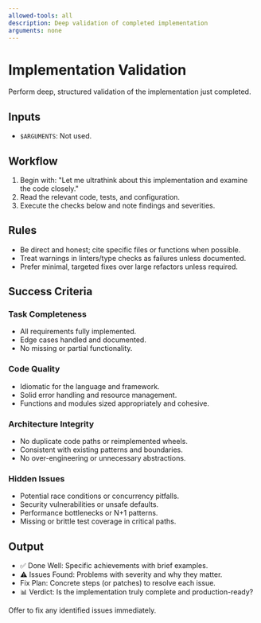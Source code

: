 ```yaml
---
allowed-tools: all
description: Deep validation of completed implementation
arguments: none
---
```


# Implementation Validation

Perform deep, structured validation of the implementation just completed.

## Inputs

- `$ARGUMENTS`: Not used.

## Workflow

1. Begin with: "Let me ultrathink about this implementation and examine the code closely."
2. Read the relevant code, tests, and configuration.
3. Execute the checks below and note findings and severities.

## Rules

- Be direct and honest; cite specific files or functions when possible.
- Treat warnings in linters/type checks as failures unless documented.
- Prefer minimal, targeted fixes over large refactors unless required.

## Success Criteria

### Task Completeness

- All requirements fully implemented.
- Edge cases handled and documented.
- No missing or partial functionality.

### Code Quality

- Idiomatic for the language and framework.
- Solid error handling and resource management.
- Functions and modules sized appropriately and cohesive.

### Architecture Integrity

- No duplicate code paths or reimplemented wheels.
- Consistent with existing patterns and boundaries.
- No over-engineering or unnecessary abstractions.

### Hidden Issues

- Potential race conditions or concurrency pitfalls.
- Security vulnerabilities or unsafe defaults.
- Performance bottlenecks or N+1 patterns.
- Missing or brittle test coverage in critical paths.

## Output

- ✅ Done Well: Specific achievements with brief examples.
- ⚠️ Issues Found: Problems with severity and why they matter.
- Fix Plan: Concrete steps (or patches) to resolve each issue.
- 📊 Verdict: Is the implementation truly complete and production-ready?

Offer to fix any identified issues immediately.
